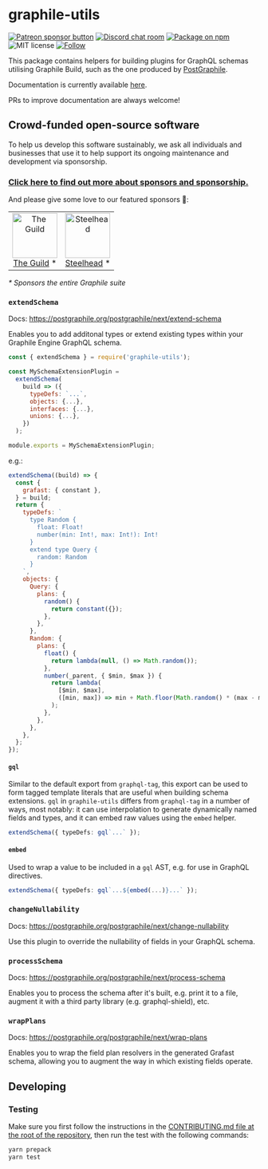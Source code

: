 # graphile-utils

<span class="badge-patreon"><a href="https://patreon.com/benjie" title="Support Graphile development on Patreon"><img src="https://img.shields.io/badge/sponsor-via%20Patreon-orange.svg" alt="Patreon sponsor button" /></a></span>
[![Discord chat room](https://img.shields.io/discord/489127045289476126.svg)](http://discord.gg/graphile)
[![Package on npm](https://img.shields.io/npm/v/graphile-utils.svg?style=flat)](https://www.npmjs.com/package/graphile-utils)
![MIT license](https://img.shields.io/npm/l/graphile-utils.svg)
[![Follow](https://img.shields.io/badge/twitter-@GraphileHQ-blue.svg)](https://twitter.com/GraphileHQ)

This package contains helpers for building plugins for GraphQL schemas utilising
Graphile Build, such as the one produced by
[PostGraphile](https://postgraphile.org).

Documentation is currently available
[here](https://postgraphile.org/postgraphile/next/extending/).

PRs to improve documentation are always welcome!

<!-- SPONSORS_BEGIN -->

## Crowd-funded open-source software

To help us develop this software sustainably, we ask all individuals and
businesses that use it to help support its ongoing maintenance and development
via sponsorship.

### [Click here to find out more about sponsors and sponsorship.](https://www.graphile.org/sponsor/)

And please give some love to our featured sponsors 🤩:

<table><tr>
<td align="center"><a href="https://www.the-guild.dev/"><img src="https://graphile.org/images/sponsors/theguild.png" width="90" height="90" alt="The Guild" /><br />The Guild</a> *</td>
<td align="center"><a href="https://gosteelhead.com/"><img src="https://graphile.org/images/sponsors/steelhead.svg" width="90" height="90" alt="Steelhead" /><br />Steelhead</a> *</td>
</tr></table>

<em>\* Sponsors the entire Graphile suite</em>

<!-- SPONSORS_END -->

### `extendSchema`

Docs: https://postgraphile.org/postgraphile/next/extend-schema

Enables you to add additonal types or extend existing types within your Graphile
Engine GraphQL schema.

```js
const { extendSchema } = require('graphile-utils');

const MySchemaExtensionPlugin =
  extendSchema(
    build => ({
      typeDefs: `...`,
      objects: {...},
      interfaces: {...},
      unions: {...},
    })
  );

module.exports = MySchemaExtensionPlugin;
```

e.g.:

```js
extendSchema((build) => {
  const {
    grafast: { constant },
  } = build;
  return {
    typeDefs: `
      type Random {
        float: Float!
        number(min: Int!, max: Int!): Int!
      }
      extend type Query {
        random: Random
      }
    `,
    objects: {
      Query: {
        plans: {
          random() {
            return constant({});
          },
        },
      },
      Random: {
        plans: {
          float() {
            return lambda(null, () => Math.random());
          },
          number(_parent, { $min, $max }) {
            return lambda(
              [$min, $max],
              ([min, max]) => min + Math.floor(Math.random() * (max - min + 1)),
            );
          },
        },
      },
    },
  };
});
```

#### `gql`

Similar to the default export from `graphql-tag`, this export can be used to
form tagged template literals that are useful when building schema extensions.
`gql` in `graphile-utils` differs from `graphql-tag` in a number of ways, most
notably: it can use interpolation to generate dynamically named fields and
types, and it can embed raw values using the `embed` helper.

```ts
extendSchema({ typeDefs: gql`...` });
```

#### `embed`

Used to wrap a value to be included in a `gql` AST, e.g. for use in GraphQL
directives.

```ts
extendSchema({ typeDefs: gql`...${embed(...)}...` });
```

### `changeNullability`

Docs: https://postgraphile.org/postgraphile/next/change-nullability

Use this plugin to override the nullability of fields in your GraphQL schema.

### `processSchema`

Docs: https://postgraphile.org/postgraphile/next/process-schema

Enables you to process the schema after it's built, e.g. print it to a file,
augment it with a third party library (e.g. graphql-shield), etc.

### `wrapPlans`

Docs: https://postgraphile.org/postgraphile/next/wrap-plans

Enables you to wrap the field plan resolvers in the generated Grafast schema,
allowing you to augment the way in which existing fields operate.

## Developing

### Testing

Make sure you first follow the instructions in the
[CONTRIBUTING.md file at the root of the repository](../../CONTRIBUTING.md),
then run the test with the following commands:

```bash
yarn prepack
yarn test
```

